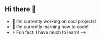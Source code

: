 ## Hi there 👋

- 🔭 I’m currently working on cool projects!
- 🌱 I’m currently learning how to code!
- ⚡ Fun fact: I have much to learn!
-->
